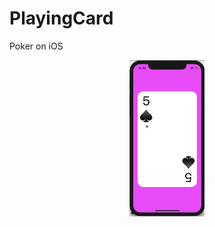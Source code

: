 # PlayingCard
Poker on iOS

<p align="center">
  <img src="demo.gif" style="max-height: 250px;" alt="PlayingCard Preview">
</p>
